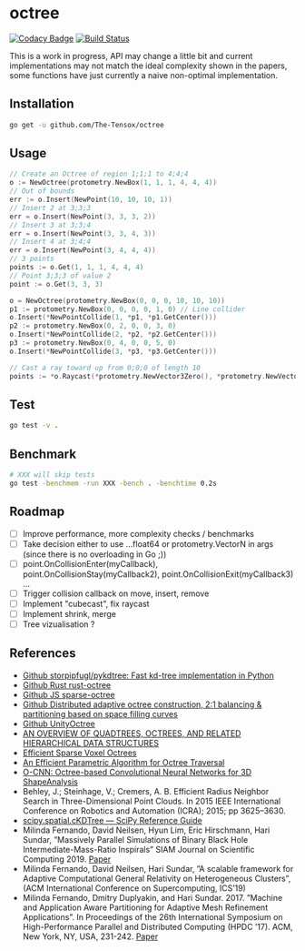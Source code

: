 
# octree

[![Codacy Badge](https://api.codacy.com/project/badge/Grade/3aa076e74fce4e80af0e694116444410)](https://app.codacy.com/gh/The-Tensox/octree?utm_source=github.com&utm_medium=referral&utm_content=The-Tensox/octree&utm_campaign=Badge_Grade_Dashboard)
[![Build Status](https://img.shields.io/circleci/project/The-Tensox/octree/master.svg)](https://circleci.com/gh/The-Tensox/octree)

This is a work in progress, API may change a little bit and current implementations may not match the ideal complexity shown in the papers, some functions have just currently a naive non-optimal implementation.

## Installation

```bash
go get -u github.com/The-Tensox/octree
```

## Usage

```go
// Create an Octree of region 1;1;1 to 4;4;4
o := NewOctree(protometry.NewBox(1, 1, 1, 4, 4, 4))
// Out of bounds
err := o.Insert(NewPoint(10, 10, 10, 1))
// Insert 2 at 3;3;3
err = o.Insert(NewPoint(3, 3, 3, 2))
// Insert 3 at 3;3;4
err = o.Insert(NewPoint(3, 3, 4, 3))
// Insert 4 at 3;4;4
err = o.Insert(NewPoint(3, 4, 4, 4))
// 3 points
points := o.Get(1, 1, 1, 4, 4, 4)
// Point 3;3;3 of value 2
point := o.Get(3, 3, 3)

o = NewOctree(protometry.NewBox(0, 0, 0, 10, 10, 10))
p1 := protometry.NewBox(0, 0, 0, 0, 1, 0) // Line collider
o.Insert(*NewPointCollide(1, *p1, *p1.GetCenter()))
p2 := protometry.NewBox(0, 2, 0, 0, 3, 0)
o.Insert(*NewPointCollide(2, *p2, *p2.GetCenter()))
p3 := protometry.NewBox(0, 4, 0, 0, 5, 0)
o.Insert(*NewPointCollide(3, *p3, *p3.GetCenter()))

// Cast a ray toward up from 0;0;0 of length 10
points := *o.Raycast(*protometry.NewVector3Zero(), *protometry.NewVectorN(0, 1, 0), 10) // 3 points
```

## Test

```bash
go test -v .
```

## Benchmark

```bash
# XXX will skip tests
go test -benchmem -run XXX -bench . -benchtime 0.2s
```

## Roadmap

- [ ] Improve performance, more complexity checks / benchmarks
- [ ] Take decision either to use ...float64 or protometry.VectorN in args (since there is no overloading in Go ;))
- [ ] point.OnCollisionEnter(myCallback), point.OnCollisionStay(myCallback2), point.OnCollisionExit(myCallback3) ...
- [ ] Trigger collision callback on move, insert, remove
- [ ] Implement "cubecast", fix raycast
- [ ] Implement shrink, merge
- [ ] Tree vizualisation ?

## References

- [Github storpipfugl/pykdtree: Fast kd-tree implementation in Python](https://github.com/storpipfugl/pykdtree)
- [Github Rust rust-octree](https://github.com/ybyygu/rust-octree)
- [Github JS sparse-octree](https://github.com/vanruesc/sparse-octree)
- [Github Distributed adaptive octree construction, 2:1 balancing & partitioning based on space filling curves](https://github.com/paralab/Dendro-5.01)
- [Github UnityOctree](https://github.com/Nition/UnityOctree)
- [AN OVERVIEW OF QUADTREES, OCTREES, AND RELATED HIERARCHICAL DATA STRUCTURES](https://www.cs.umd.edu/~hjs/pubs/Samettfcgc88-ocr.pdf)
- [Efficient Sparse Voxel Octrees](https://research.nvidia.com/publication/efficient-sparse-voxel-octrees)
- [An Efficient Parametric Algorithm for Octree Traversal](http://wscg.zcu.cz/wscg2000/Papers_2000/X31.pdf)
- [O-CNN: Octree-based Convolutional Neural Networks for 3D ShapeAnalysis](https://wang-ps.github.io/O-CNN_files/CNN3D.pdf)
- Behley, J.; Steinhage, V.; Cremers, A. B. Efficient Radius Neighbor Search in
    Three-Dimensional Point Clouds. In 2015 IEEE International Conference on
    Robotics and Automation (ICRA); 2015; pp 3625–3630.
- [scipy.spatial.cKDTree — SciPy Reference Guide](https://docs.scipy.org/doc/scipy/reference/generated/scipy.spatial.cKDTree.html)
- Milinda Fernando, David Neilsen, Hyun Lim, Eric Hirschmann, Hari Sundar, ”Massively Parallel Simulations of Binary Black Hole Intermediate-Mass-Ratio Inspirals” SIAM Journal on Scientific Computing 2019. [Paper](https://doi.org/10.1137/18M1196972)
- Milinda Fernando, David Neilsen, Hari Sundar, ”A scalable framework for Adaptive Computational General Relativity on Heterogeneous Clusters”, (ACM International Conference on Supercomputing, ICS’19)
- Milinda Fernando, Dmitry Duplyakin, and Hari Sundar. 2017. ”Machine and Application Aware Partitioning for Adaptive Mesh Refinement Applications”. In Proceedings of the 26th International Symposium on High-Performance Parallel and Distributed Computing (HPDC ’17). ACM, New York, NY, USA, 231-242. [Paper](https://doi.org/10.1145/3078597.3078610)